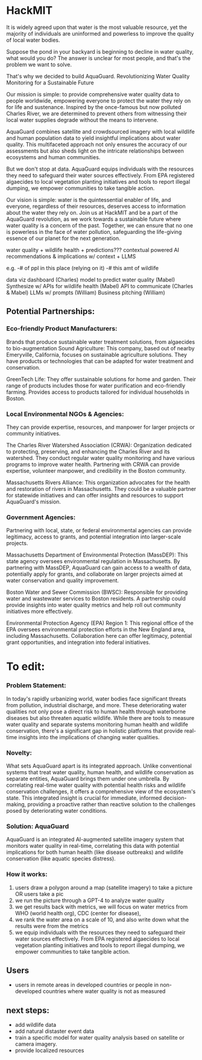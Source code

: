 # HackMIT

It is widely agreed upon that water is the most valuable resource, yet the majority of individuals are uninformed and powerless to improve the quality of local water bodies.

Suppose the pond in your backyard is beginning to decline in water quality, what would you do? The answer is unclear for most people, and that's the problem we want to solve.

That's why we decided to build AquaGuard. Revolutionizing Water Quality Monitoring for a Sustainable Future

Our mission is simple: to provide comprehensive water quality data to people worldwide, empowering everyone to protect the water they rely on for life and sustenance. Inspired by the once-famous but now polluted Charles River, we are determined to prevent others from witnessing their local water supplies degrade without the means to intervene.

AquaGuard combines satellite and crowdsourced imagery with local wildlife and human population data to yield insightful implications about water quality. This multifaceted approach not only ensures the accuracy of our assessments but also sheds light on the intricate relationships between ecosystems and human communities.

But we don't stop at data. AquaGuard equips individuals with the resources they need to safeguard their water sources effectively. From EPA registered algaecides to local vegetation planting initiatives and tools to report illegal dumping, we empower communities to take tangible action.

Our vision is simple: water is the quintessential enabler of life, and everyone, regardless of their resources, deserves access to information about the water they rely on. Join us at HackMIT and be a part of the AquaGuard revolution, as we work towards a sustainable future where water quality is a concern of the past. Together, we can ensure that no one is powerless in the face of water pollution, safeguarding the life-giving essence of our planet for the next generation.


water quality + wildlife health + predictions???
contextual powered AI recommendations & implications w/ context + LLMS 


e.g. 
-# of ppl in this place (relying on it) 
-# this amt of wildlife 


data viz dashboard (Charles)
model to predict water quality (Mabel)
Synthesize w/ APIs for wildlife health (Mabel)
API to communicate (Charles & Mabel)
LLMs w/ prompts (William)
Business pitching (William)


## Potential Partnerships:
### Eco-friendly Product Manufacturers:
Brands that produce sustainable water treatment solutions, from algaecides to bio-augmentation 
Sound Agriculture: This company, based out of nearby Emeryville, California, focuses on sustainable agriculture solutions. They have products or technologies that can be adapted for water treatment and conservation.

GreenTech Life: They offer sustainable solutions for home and garden. Their range of products includes those for water purification and eco-friendly farming. Provides access to products tailored for individual households in Boston.

### Local Environmental NGOs & Agencies:
They can provide expertise, resources, and manpower for larger projects or community initiatives. 

The Charles River Watershed Association (CRWA): Organization dedicated to protecting, preserving, and enhancing the Charles River and its watershed. They conduct regular water quality monitoring and have various programs to improve water health. Partnering with CRWA can provide expertise, volunteer manpower, and credibility in the Boston community.

Massachusetts Rivers Alliance: This organization advocates for the health and restoration of rivers in Massachusetts. They could be a valuable partner for statewide initiatives and can offer insights and resources to support AquaGuard's mission.

### Government Agencies:
Partnering with local, state, or federal environmental agencies can provide legitimacy, access to grants, and potential integration into larger-scale projects.

Massachusetts Department of Environmental Protection (MassDEP): This state agency oversees environmental regulation in Massachusetts. By partnering with MassDEP, AquaGuard can gain access to a wealth of data, potentially apply for grants, and collaborate on larger projects aimed at water conservation and quality improvement.

Boston Water and Sewer Commission (BWSC): Responsible for providing water and wastewater services to Boston residents. A partnership could provide insights into water quality metrics and help roll out community initiatives more effectively.

Environmental Protection Agency (EPA) Region 1: This regional office of the EPA oversees environmental protection efforts in the New England area, including Massachusetts. Collaboration here can offer legitimacy, potential grant opportunities, and integration into federal initiatives.


# To edit:
### Problem Statement:
In today's rapidly urbanizing world, water bodies face significant threats from pollution, industrial discharge, and more. These deteriorating water qualities not only pose a direct risk to human health through waterborne diseases but also threaten aquatic wildlife. While there are tools to measure water quality and separate systems monitoring human health and wildlife conservation, there's a significant gap in holistic platforms that provide real-time insights into the implications of changing water qualities.

### Novelty:
What sets AquaGuard apart is its integrated approach. Unlike conventional systems that treat water quality, human health, and wildlife conservation as separate entities, AquaGuard brings them under one umbrella. By correlating real-time water quality with potential health risks and wildlife conservation challenges, it offers a comprehensive view of the ecosystem's state. This integrated insight is crucial for immediate, informed decision-making, providing a proactive rather than reactive solution to the challenges posed by deteriorating water conditions.

### Solution: AquaGuard
AquaGuard is an integrated AI-augmented satellite imagery system that monitors water quality in real-time, correlating this data with potential implications for both human health (like disease outbreaks) and wildlife conservation (like aquatic species distress).

### How it works:
1. users draw a polygon around a map (satellite imagery) to take a picture
OR users take a pic
2. we run the picture through a GPT-4 to analyze water quality
3. we get results back with metrics, we will focus on water metrics from WHO (world health org), CDC (center for disease), 
4. we rank the water area on a scale of 10, and also write down what the results were from the metrics
5. we equip individuals with the resources they need to safeguard their water sources effectively. From EPA registered algaecides to local vegetation planting initiatives and tools to report illegal dumping, we empower communities to take tangible action. 

## Users
- users in remote areas in developed countries or people in non-developed countries where water quality is not as measured

## next steps: 
- add wildlife data 
- add natural distaster event data
- train a specific model for water quality analysis based on satellite or camera imagery.
- provide localized resources



